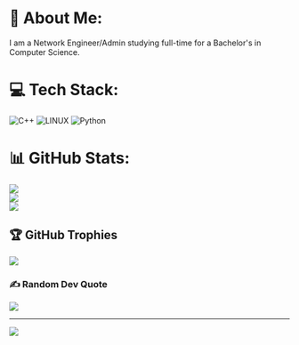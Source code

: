 # 💫 About Me:
I am a Network Engineer/Admin studying full-time for a Bachelor's in Computer Science.


# 💻 Tech Stack:
![C++](https://img.shields.io/badge/c++-%2300599C.svg?style=for-the-badge&logo=c%2B%2B&logoColor=white) ![LINUX](https://img.shields.io/badge/Linux-FCC624?style=for-the-badge&logo=linux&logoColor=black) ![Python](https://img.shields.io/badge/python-3670A0?style=for-the-badge&logo=python&logoColor=ffdd54)
# 📊 GitHub Stats:
![](https://github-readme-stats.vercel.app/api?username=Auxz&theme=dark&hide_border=false&include_all_commits=true&count_private=true)<br/>
![](https://github-readme-streak-stats.herokuapp.com/?user=Auxz&theme=dark&hide_border=false)<br/>
![](https://github-readme-stats.vercel.app/api/top-langs/?username=Auxz&theme=dark&hide_border=false&include_all_commits=true&count_private=true&layout=compact)

## 🏆 GitHub Trophies
![](https://github-profile-trophy.vercel.app/?username=Auxz&theme=radical&no-frame=false&no-bg=false&margin-w=4)

### ✍️ Random Dev Quote
![](https://quotes-github-readme.vercel.app/api?type=vetical&theme=radical)

---
[![](https://visitcount.itsvg.in/api?id=Auxz&icon=8&color=0)](https://visitcount.itsvg.in)


  
